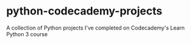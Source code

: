 # python-codecademy-projects
 A collection of Python projects I've completed on Codecademy's Learn Python 3 course
